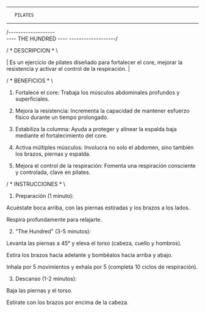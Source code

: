 ---------------------
       PILATES
---------------------

/-------------------\
---- THE HUNDRED ----
\-------------------/

/ * DESCRIPCION * \

| Es un ejercicio de pilates diseñado para fortalecer el core, mejorar la resistencia y activar el control de la respiración. |

/ * BENEFICIOS * \

1. Fortalece el core: Trabaja los músculos abdominales profundos y superficiales.

2. Mejora la resistencia: Incrementa la capacidad de mantener esfuerzo físico durante un tiempo prolongado.

3. Estabiliza la columna: Ayuda a proteger y alinear la espalda baja mediante el fortalecimiento del core.

4. Activa múltiples músculos: Involucra no solo el abdomen, sino también los brazos, piernas y espalda.

5. Mejora el control de la respiración: Fomenta una respiración consciente y controlada, clave en pilates.

/ * INSTRUCCIONES * \

1. Preparación (1 minuto):

Acuéstate boca arriba, con las piernas estiradas y los brazos a los lados.

Respira profundamente para relajarte.

2. "The Hundred" (3-5 minutos):

Levanta las piernas a 45° y eleva el torso (cabeza, cuello y hombros).

Estira los brazos hacia adelante y bombéalos hacia arriba y abajo.

Inhala por 5 movimientos y exhala por 5 (completa 10 ciclos de respiración).

3. Descanso (1-2 minutos):

Baja las piernas y el torso.

Estírate con los brazos por encima de la cabeza.